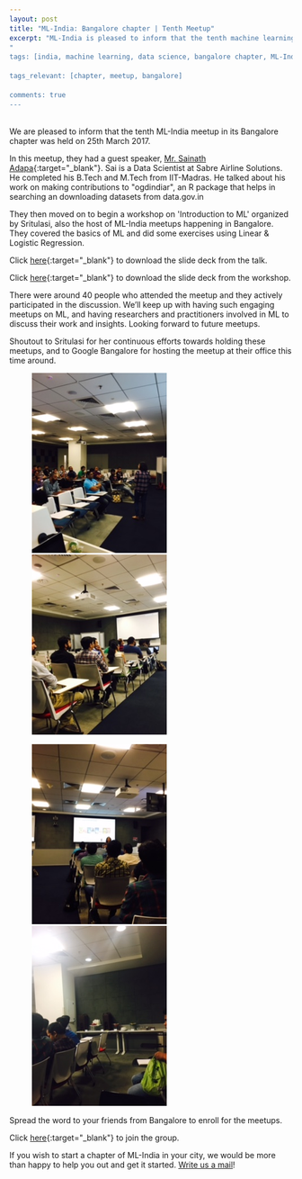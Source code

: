 ```yaml
---
layout: post
title: "ML-India: Bangalore chapter | Tenth Meetup"
excerpt: "ML-India is pleased to inform that the tenth machine learning meetup in its Bangalore chapter was held on 25th March 2017. The meetup revolved arounddiscussion about the contributions to "ogdindiar", a package that helps in searching an downloading datasets from data.gov.in, and also had a workshop on Introduction to ML 
"
tags: [india, machine learning, data science, bangalore chapter, ML-India, meetup]

tags_relevant: [chapter, meetup, bangalore]

comments: true
---
```

<br>
We are pleased to inform that the tenth ML-India meetup in its Bangalore chapter was held on 25th March 2017.

In this meetup, they had a guest speaker, [Mr. Sainath Adapa](https://www.linkedin.com/in/sainathadapa){:target="_blank"}. Sai is a Data Scientist at Sabre Airline Solutions. He completed his B.Tech and M.Tech from IIT-Madras. He talked about his work on making contributions to "ogdindiar", an R package that helps in searching an downloading datasets from data.gov.in
  
They then moved on to begin a workshop on 'Introduction to ML' organized by Sritulasi, also the host of ML-India meetups happening in Bangalore. They covered the basics of ML and did some exercises using Linear & Logistic Regression.

Click [here](https://github.com/ML-India/ML-India-Bangalore-Chapter/blob/master/Presentations/10th%20meetup%20searchanddownloaddatasetsfromdata-170325095929.pdf){:target="_blank"} to download the slide deck from the talk.

Click [here](https://github.com/ML-India/ML-India-Bangalore-Chapter/blob/master/Presentations/ML%20inda%20intro%20ppt%20MLPPT_pdf.pdf){:target="_blank"} to download the slide deck from the workshop.

There were around 40 people who attended the meetup and they actively participated in the discussion. We’ll keep up with having such engaging meetups on ML, and having researchers and practitioners involved in ML to discuss their work and insights. Looking forward to future meetups. 

Shoutout to Sritulasi for her continuous efforts towards holding these meetups, and to Google Bangalore for hosting the meetup at their office this time around.

<figure class="half">
    <a href="/images/FullSizeRender9.jpg"><img src="/images/FullSizeRender9.jpg"></a>
    <a href="/images/FullSizeRender (2)9.jpg"><img src="/images/FullSizeRender (2)9.jpg"></a>
    <figcaption></figcaption>
</figure>
<figure class="half">
    <a href="/images/FullSizeRender (1)9.jpg"><img src="/images/FullSizeRender (1)9.jpg"></a>
    <a href="/images/FullSizeRender (4)9.jpg"><img src="/images/FullSizeRender (4)9.jpg"></a>
    <figcaption></figcaption>
</figure>

Spread the word to your friends from Bangalore to enroll for the meetups.


Click [here](http://www.meetup.com/Machine-Learning-India-Bangalore/){:target="_blank"} to join the group.

If you wish to start a chapter of ML-India in your city, we would be more than happy to help you out and get it started. <a href="mailto:varun@aspiringminds.com" target="_top">Write us a mail</a>!
